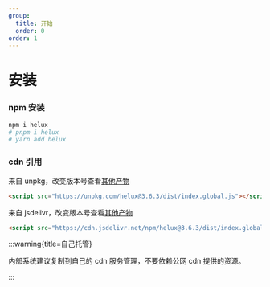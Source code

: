 ```yaml
---
group:
  title: 开始
  order: 0
order: 1
---
```


# 安装

### npm 安装

```bash
npm i helux
# pnpm i helux
# yarn add helux
```

### cdn 引用

来自 unpkg，改变版本号查看[其他产物](https://unpkg.com/browse/helux@3.6.3/dist/)

```html
<script src="https://unpkg.com/helux@3.6.3/dist/index.global.js"></script>
```

来自 jsdelivr，改变版本号查看[其他产物](https://cdn.jsdelivr.net/npm/helux@3.6.3/dist/)

```html
<script src="https://cdn.jsdelivr.net/npm/helux@3.6.3/dist/index.global.js"></script>
```

:::warning{title=自己托管}

内部系统建议复制到自己的 cdn 服务管理，不要依赖公网 cdn 提供的资源。

:::
